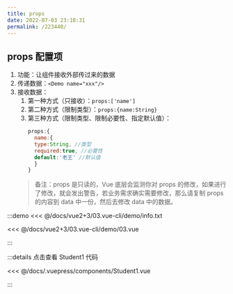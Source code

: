 ```yaml
---
title: props
date: 2022-07-03 23:18:31
permalink: /223440/
---
```


## props 配置项

1. 功能：让组件接收外部传过来的数据
2. 传递数据：`<Demo name="xxx"/>`
3. 接收数据：
   1. 第一种方式（只接收）：`props:['name']`
   2. 第二种方式（限制类型）：`props:{name:String}`
   3. 第三种方式（限制类型、限制必要性、指定默认值）：
      ```js
      props:{
      	name:{
      	type:String, //类型
      	required:true, //必要性
      	default:'老王' //默认值
      	}
      }
      ```
   > 备注：props 是只读的，Vue 底层会监测你对 props 的修改，如果进行了修改，就会发出警告，若业务需求确实需要修改，那么请复制 props 的内容到 data 中一份，然后去修改 data 中的数据。

:::demo <<< @/docs/vue2+3/03.vue-cli/demo/info.txt

<<< @/docs/vue2+3/03.vue-cli/demo/03.vue

:::

:::details 点击查看 Student1 代码

<<< @/docs/.vuepress/components/Student1.vue

:::
